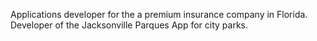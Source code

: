Applications developer for the a premium insurance company in Florida. Developer of the Jacksonville Parques App for city parks.
